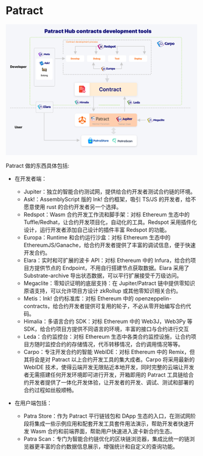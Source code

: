 # Patract
![](./imgs/overview.jpg)

Patract 做的东西具体包括:

* 在开发者端：

    * Jupiter：独立的智能合约测试网，提供给合约开发者测试合约链的环境。
    * Ask!：AssemblyScript 版的 Ink! 合约框架，吸引 TS/JS 的开发者，给不愿意使用 rust 的合约开发者另一个选择。
    * Redspot：Wasm 合约开发工作流和脚手架：对标 Ethereum 生态中的 Tuffle/Redhat，让合约开发项目化，自动化的工具。Redspot 采用插件化设计，运行开发者添加自己设计的插件丰富 Redspot 的功能。
    * Europa：Runtime 和合约运行沙盒：对标 Ethereum 生态中的 EthereumJS/Ganache，给合约开发者提供了丰富的调试信息，便于快速开发合约。
    * Elara：实时和可扩展的波卡 API：对标 Ethereum 中的 Infura，给合约项目方提供节点的 Endpoint，不用自行搭建节点获取数据。Elara 采用了 Substrate-archive 导出状态数据，可以平行扩展接受千万级访问。
    * Megaclite：零知识证明的底层支持：在 Jupiter/Patract 链中提供零知识原语支持，可以允许项目方设计 zkRollup 或其他零知识相关合约。
    * Metis：Ink! 合约标准库：对标 Ethereum 中的 openzeppelin-contracts，给合约开发者提供可复用的轮子，不必从零开始编写合约代码。
    * Himalia：多语言合约 SDK：对标 Ethereum 中的 Web3J，Web3Py 等 SDK，给合约项目方提供不同语言的环境，丰富的接口与合约进行交互
    * Leda：合约监控台：对标 Ethereum 生态中各类合约监控设施，让合约项目方随时监控合约的存储情况，代币转移情况，合约调用情况等等。
    * Carpo：专注开发合约的智能 WebIDE：对标 Ethereum 中的 Remix，但其将会是对 Patract 以上合约开发工具的集大成者。Carpo 将采用最新的 WebIDE 技术，使得云端开发无限贴近本地开发，同时完整的云端让开发者无需搭建任何开发环境即可进行开发，开箱即用的 Patract 工具链给合约开发者提供了一体化开发体验，让开发者的开发、调试、测试和部署的合约过程如丝般顺畅。

* 在用户端包括：

    * Patra Store：作为 Patract 平行链钱包和 DApp 生态的入口，在测试网阶段将集成一些示例应用和配套开发工具套件用法演示，帮助开发者快速开发 Wasm 合约和前端界面，帮助用户快速进入波卡新合约生态。
    * Patra Scan：专门为智能合约链优化的区块链浏览器，集成比统一的链浏览器更丰富的合约数据信息展示，增强统计和自定义的查询功能。